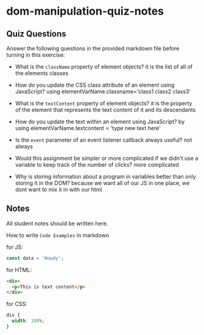 # dom-manipulation-quiz-notes

## Quiz Questions

Answer the following questions in the provided markdown file before turning in this exercise:

- What is the `className` property of element objects?
  it is the list of all of the elements classes
- How do you update the CSS class attribute of an element using JavaScript?
  using elementVarName.classname='class1 class2 class3'
- What is the `textContent` property of element objects?
  it is the property of the element that represents the text content of it and its descendants
- How do you update the text within an element using JavaScript?
  by using elementVarName.textcontent = 'type new text here'
- Is the `event` parameter of an event listener callback always useful?
  not always
- Would this assignment be simpler or more complicated if we didn't use a variable to keep track of the number of clicks?
  more complicated

- Why is storing information about a program in variables better than only storing it in the DOM?
  because we want all of our JS in one place, we dont want to mix it in with our html

## Notes

All student notes should be written here.

How to write `Code Examples` in markdown

for JS:

```javascript
const data = 'Howdy';
```

for HTML:

```html
<div>
  <p>This is text content</p>
</div>
```

for CSS:

```css
div {
  width: 100%;
}
```
